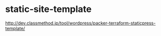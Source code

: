 static-site-template
====================

http://dev.classmethod.jp/tool/wordpress/packer-terraform-staticpress-template/
